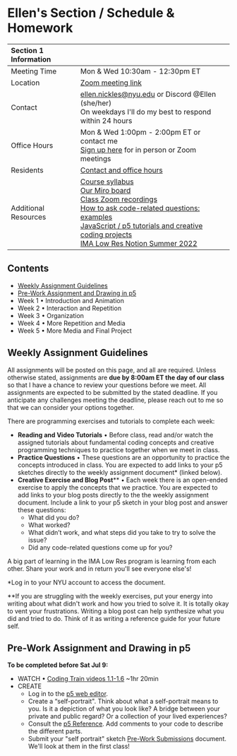 # Ellen's Section / Schedule & Homework

| Section 1 Information  |  |
| :--- | ----------- |
| Meeting Time   | Mon & Wed 10:30am - 12:30pm ET |
| Location   | [Zoom meeting link](https://nyu.zoom.us/j/98142998539?pwd=YmExNWZQVDJNN1VJdjU3MWhMakZidz09) |
| Contact | [ellen.nickles@nyu.edu](mailto:ellen.nickles@nyu.edu) or Discord @Ellen (she/her)<br>On weekdays I'll do my best to respond within 24 hours |
| Office Hours  | Mon & Wed 1:00pm - 2:00pm ET or contact me<br>[Sign up here](https://calendar.google.com/calendar/selfsched?sstoken=UUJBXzVpUFp3azhlfGRlZmF1bHR8MDk4NDA1OWMzNzEyMThhZjVkMTgzYWI3YmUxMWNmY2M) for in person or Zoom meetings |
| Residents  | [Contact and office hours](https://www.notion.so/imalowres/5f28a05d4b224edc973329160cc1f931?v=3892832ed7724792bd52a5415131f1a8) | 
| Additional Resources  | [Course syllabus](https://github.com/ellennickles/creative-coding-summer-22)<br>[Our Miro board](https://tinyurl.com/lrcc-22-miro)<br>[Class Zoom recordings](https://www.notion.so/imalowres/Class-Creative-Coding-c2b4552fcad044e58c0320f481195593)<br>[How to ask code-related questions: examples](https://github.com/ellennickles/creative-coding-summer-22/blob/main/example-code-questions.md)<br>[JavaScript / p5 tutorials and creative coding projects](https://github.com/ellennickles/creative-coding-summer-22/wiki)<br>[IMA Low Res Notion Summer 2022](https://www.notion.so/imalowres/Summer-2022-9cfdef2d82aa4f44a7199e9d04bd0adf)|

## Contents
- [Weekly Assignment Guidelines](https://github.com/ellennickles/creative-coding-summer-22/blob/main/homework-ellen.md#homework-guidelines)
- [Pre-Work Assignment and Drawing in p5](https://github.com/ellennickles/creative-coding-summer-22/blob/main/homework-ellen.md#week-0--pre-work-assignment-and-drawing-in-p5)
- Week 1 • Introduction and Animation 
- Week 2 • Interaction and Repetition
- Week 3 • Organization
- Week 4 • More Repetition and Media
- Week 5 • More Media and Final Project


## Weekly Assignment Guidelines
All assignments will be posted on this page, and all are required. Unless otherwise stated, assignments are **due by 8:00am ET the day of our class** so that I have a chance to review your questions before we meet. All assignments are expected to be submitted by the stated deadline. If you anticipate any challenges meeting the deadline, please reach out to me so that we can consider your options together.

There are programming exercises and tutorials to complete each week:
- **Reading and Video Tutorials** • Before class, read and/or watch the assigned tutorials about fundamental coding concepts and creative programming techniques to practice together when we meet in class.
- **Practice Questions** • These questions are an opportunity to practice the concepts introduced in class. You are expected to add links to your p5 sketches directly to the weekly assignment document* (linked below).
- <strong>Creative Exercise and Blog Post</strong>** • Each week there is an open-ended exercise to apply the concepts that we practice. You are expected to add links to your blog posts directly to the the weekly assignment document. Include a link to your p5 sketch in your blog post and answer these questions:
    - What did you do?
    - What worked?
    - What didn’t work, and what steps did you take to try to solve the issue?
    - Did any code-related questions come up for you?

A big part of learning in the IMA Low Res program is learning from each other. Share your work and in return you'll see everyone else's!

\*Log in to your NYU account to access the document.

\**If you are struggling with the weekly exercises, put your energy into writing about what didn't work and how you tried to solve it. It is totally okay to vent your frustrations. Writing a blog post can help synthesize what you did and tried to do. Think of it as writing a reference guide for your future self.


## Pre-Work Assignment and Drawing in p5

**To be completed before Sat Jul 9:**
- WATCH • [Coding Train videos 1.1-1.6](https://thecodingtrain.com/beginners/p5js/) ~1hr 20min
- CREATE
    - Log in to the [p5 web editor](https://editor.p5js.org/).
    - Create a “self-portrait". Think about what a self-portrait means to you. Is it a depiction of what you look like? A bridge between your private and public regard? Or a collection of your lived experiences? 
    - Consult the [p5 Reference](https://p5js.org/reference/). Add comments to your code to describe the different parts.
    - Submit your "self portrait" sketch [Pre-Work Submissions](https://docs.google.com/document/d/1a8PWe7tYTqlKARpk3FE0J8gkbMGzK6skOoMTXc8hTsQ/edit#heading=h.7hcg69t05zcn) document. We'll look at them in the first class!

